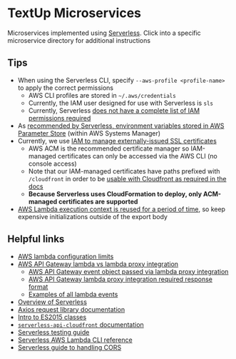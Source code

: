 # TextUp Microservices

Microservices implemented using [Serverless](https://serverless.com). Click into a specific microservice directory for additional instructions

## Tips

* When using the Serverless CLI, specify `--aws-profile <profile-name>` to apply the correct permissions
    * AWS CLI profiles are stored in `~/.aws/credentials`
    * Currently, the IAM user designed for use with Serverless is `sls`
    * Currently, Serverless [does not have a complete list of IAM permissions required](https://serverless.com/framework/docs/providers/aws/guide/credentials/)
* As [recommended by Serverless, environment variables stored in AWS Parameter Store](https://serverless.com/blog/serverless-secrets-api-keys/) (within AWS Systems Manager)
* Currently, we use [IAM to manage externally-issued SSL certificates](https://docs.aws.amazon.com/IAM/latest/UserGuide/id_credentials_server-certs.html)
    * AWS ACM is the recommended certificate manager so IAM-managed certificates can only be accessed via the AWS CLI (no console access)
    * Note that our IAM-managed certificates have paths prefixed with `/cloudfront` in order to be [usable with Cloudfront as required in the docs](https://aws.amazon.com/premiumsupport/knowledge-center/custom-ssl-certificate-cloudfront/)
    * **Because Serverless uses CloudFormation to deploy, only ACM-managed certificates are supported**
* [AWS Lambda execution context is reused for a period of time](https://docs.aws.amazon.com/lambda/latest/dg/running-lambda-code.html), so keep expensive initializations outside of the export body

## Helpful links

* [AWS lambda configuration limits](https://docs.aws.amazon.com/lambda/latest/dg/limits.html)
* [AWS API Gateway lambda vs lambda proxy integration](https://medium.com/@lakshmanLD/lambda-proxy-vs-lambda-integration-in-aws-api-gateway-3a9397af0e6d)
    * [AWS API Gateway event object passed via lambda proxy integration](https://docs.aws.amazon.com/apigateway/latest/developerguide/set-up-lambda-proxy-integrations.html#api-gateway-simple-proxy-for-lambda-input-format)
    * [AWS API Gateway lambda proxy integration required response format](https://docs.aws.amazon.com/apigateway/latest/developerguide/api-gateway-create-api-as-simple-proxy-for-lambda.html)
    * [Examples of all lambda events](https://docs.aws.amazon.com/lambda/latest/dg/eventsources.html)
* [Overview of Serverless](https://hackernoon.com/a-crash-course-on-serverless-with-node-js-632b37d58b44)
* [Axios request library documentation](https://github.com/axios/axios)
* [Intro to ES2015 classes](https://developer.mozilla.org/en-US/docs/Web/JavaScript/Reference/Classes)
* [`serverless-api-cloudfront` documentation](https://github.com/Droplr/serverless-api-cloudfront)
* [Serverless testing guide](https://serverless.com/framework/docs/providers/aws/guide/testing/)
* [Serverless AWS Lambda CLI reference](https://serverless.com/framework/docs/providers/aws/cli-reference/)
* [Serverless guide to handling CORS](https://serverless.com/blog/cors-api-gateway-survival-guide/)
